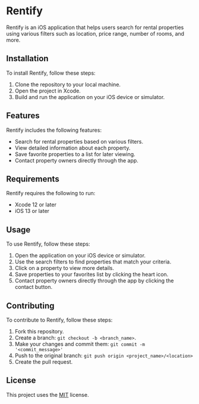 # Rentify

Rentify is an iOS application that helps users search for rental properties using various filters such as location, price range, number of rooms, and more.

## Installation

To install Rentify, follow these steps:

1. Clone the repository to your local machine.
2. Open the project in Xcode.
3. Build and run the application on your iOS device or simulator.

## Features

Rentify includes the following features:

- Search for rental properties based on various filters.
- View detailed information about each property.
- Save favorite properties to a list for later viewing.
- Contact property owners directly through the app.

## Requirements

Rentify requires the following to run:

- Xcode 12 or later
- iOS 13 or later

## Usage

To use Rentify, follow these steps:

1. Open the application on your iOS device or simulator.
2. Use the search filters to find properties that match your criteria.
3. Click on a property to view more details.
4. Save properties to your favorites list by clicking the heart icon.
5. Contact property owners directly through the app by clicking the contact button.

## Contributing

To contribute to Rentify, follow these steps:

1. Fork this repository.
2. Create a branch: `git checkout -b <branch_name>`.
3. Make your changes and commit them: `git commit -m '<commit_message>'`
4. Push to the original branch: `git push origin <project_name>/<location>`
5. Create the pull request.

## License

This project uses the [MIT](https://choosealicense.com/licenses/mit/) license.
